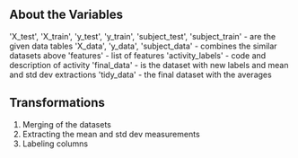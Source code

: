 ## About the Variables
'X_test', 'X_train', 'y_test', 'y_train', 'subject_test', 'subject_train' - are the given data tables
'X_data', 'y_data', 'subject_data' - combines the similar datasets above
'features' - list of features
'activity_labels' - code and description of activity
'final_data' - is the dataset with new labels and mean and std dev extractions
'tidy_data' - the final dataset with the averages

## Transformations
1. Merging of the datasets
2. Extracting the mean and std dev measurements
3. Labeling columns
